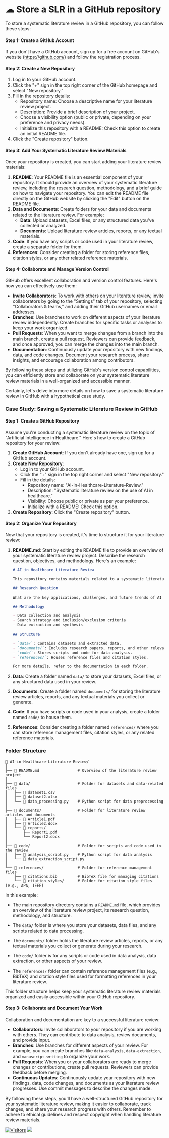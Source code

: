 # ☁ Store a SLR in a GitHub repository

To store a systematic literature review in a GitHub repository, you can follow these steps:

#### **Step 1: Create a GitHub Account**

If you don't have a GitHub account, sign up for a free account on GitHub's website (https://github.com/) and follow the registration process.

#### **Step 2: Create a New Repository**

1. Log in to your GitHub account.
2. Click the "+" sign in the top right corner of the GitHub homepage and select "New repository."
3. Fill in the repository details:
   * Repository name: Choose a descriptive name for your literature review project.
   * Description: Provide a brief description of your project.
   * Choose a visibility option (public or private, depending on your preference and privacy needs).
   * Initialize this repository with a README: Check this option to create an initial README file.
4. Click the "Create repository" button.

#### **Step 3: Add Your Systematic Literature Review Materials**

Once your repository is created, you can start adding your literature review materials:

1. **README**: Your README file is an essential component of your repository. It should provide an overview of your systematic literature review, including the research question, methodology, and a brief guide on how to navigate your repository. You can edit the README file directly on the GitHub website by clicking the "Edit" button on the README file.
2. **Data and Documents**: Create folders for your data and documents related to the literature review. For example:
   * **Data**: Upload datasets, Excel files, or any structured data you've collected or analyzed.
   * **Documents**: Upload literature review articles, reports, or any textual materials.
3. **Code**: If you have any scripts or code used in your literature review, create a separate folder for them.
4. **References**: Consider creating a folder for storing reference files, citation styles, or any other related reference materials.

#### **Step 4: Collaborate and Manage Version Control**

GitHub offers excellent collaboration and version control features. Here's how you can effectively use them:

* **Invite Collaborators**: To work with others on your literature review, invite collaborators by going to the "Settings" tab of your repository, selecting "Collaborators & teams," and adding their GitHub usernames or email addresses.
* **Branches**: Use branches to work on different aspects of your literature review independently. Create branches for specific tasks or analyses to keep your work organized.
* **Pull Requests**: When you want to merge changes from a branch into the main branch, create a pull request. Reviewers can provide feedback, and once approved, you can merge the changes into the main branch.
* **Documentation**: Continuously update your repository with new findings, data, and code changes. Document your research process, share insights, and encourage collaboration among contributors.

By following these steps and utilizing GitHub's version control capabilities, you can efficiently store and collaborate on your systematic literature review materials in a well-organized and accessible manner.

Certainly, let's delve into more details on how to save a systematic literature review in GitHub with a hypothetical case study.

### **Case Study: Saving a Systematic Literature Review in GitHub**

#### **Step 1: Create a GitHub Repository**

Assume you're conducting a systematic literature review on the topic of "Artificial Intelligence in Healthcare." Here's how to create a GitHub repository for your review:

1. **Create GitHub Account**: If you don't already have one, sign up for a GitHub account.
2. **Create New Repository**:
   * Log in to your GitHub account.
   * Click the "+" sign in the top right corner and select "New repository."
   * Fill in the details:
     * Repository name: "AI-in-Healthcare-Literature-Review."
     * Description: "Systematic literature review on the use of AI in healthcare."
     * Visibility: Choose public or private as per your preference.
     * Initialize with a README: Check this option.
3. **Create Repository**: Click the "Create repository" button.

#### **Step 2: Organize Your Repository**

Now that your repository is created, it's time to structure it for your literature review:

1.  **README.md**: Start by editing the README file to provide an overview of your systematic literature review project. Describe the research question, objectives, and methodology. Here's an example:

    ```markdown
    # AI in Healthcare Literature Review

    This repository contains materials related to a systematic literature review on the use of Artificial Intelligence (AI) in healthcare. 

    ## Research Question

    What are the key applications, challenges, and future trends of AI in healthcare?

    ## Methodology

    - Data collection and analysis
    - Search strategy and inclusion/exclusion criteria
    - Data extraction and synthesis

    ## Structure

    - `data/`: Contains datasets and extracted data.
    - `documents/`: Includes research papers, reports, and other relevant documents.
    - `code/`: Stores scripts and code for data analysis.
    - `references/`: Houses reference files and citation styles.

    For more details, refer to the documentation in each folder.
    ```
2. **Data**: Create a folder named `data/` to store your datasets, Excel files, or any structured data used in your review.
3. **Documents**: Create a folder named `documents/` for storing the literature review articles, reports, and any textual materials you collect or generate.
4. **Code**: If you have scripts or code used in your analysis, create a folder named `code/` to house them.
5. **References**: Consider creating a folder named `references/` where you can store reference management files, citation styles, or any related reference materials.

### Folder Structure
```plaintext
📁 AI-in-Healthcare-Literature-Review/
│
├── 📄 README.md                 # Overview of the literature review project
│
├── 📁 data/                     # Folder for datasets and data-related files
│   ├── 📄 dataset1.csv
│   ├── 📄 dataset2.xlsx
│   └── 📄 data_processing.py    # Python script for data preprocessing
│
├── 📁 documents/                # Folder for literature review articles and documents
│   ├── 📄 Article1.pdf
│   ├── 📄 Article2.docx
│   └── 📁 reports/
│       ├── Report1.pdf
│       └── Report2.docx
│
├── 📁 code/                     # Folder for scripts and code used in the review
│   ├── 📄 analysis_script.py    # Python script for data analysis
│   └── 📄 data_extraction_script.py
│
└── 📁 references/               # Folder for reference management files
    ├── 📄 citations.bib         # BibTeX file for managing citations
    └── 📄 citation_styles/      # Folder for citation style files (e.g., APA, IEEE)
```

In this example:

- The main repository directory contains a `README.md` file, which provides an overview of the literature review project, its research question, methodology, and structure.

- The `data/` folder is where you store your datasets, data files, and any scripts related to data processing.

- The `documents/` folder holds the literature review articles, reports, or any textual materials you collect or generate during your research.

- The `code/` folder is for any scripts or code used in data analysis, data extraction, or other aspects of your review.

- The `references/` folder can contain reference management files (e.g., BibTeX) and citation style files used for formatting references in your literature review.

This folder structure helps keep your systematic literature review materials organized and easily accessible within your GitHub repository.

#### **Step 3: Collaborate and Document Your Work**

Collaboration and documentation are key to a successful literature review:

* **Collaborators**: Invite collaborators to your repository if you are working with others. They can contribute to data analysis, review documents, and provide input.
* **Branches**: Use branches for different aspects of your review. For example, you can create branches like `data-analysis`, `data-extraction`, and `manuscript-writing` to organize your work.
* **Pull Requests**: When you or your collaborators are ready to merge changes or contributions, create pull requests. Reviewers can provide feedback before merging.
* **Continuous Updates**: Continuously update your repository with new findings, data, code changes, and documents as your literature review progresses. Use commit messages to describe the changes made.

By following these steps, you'll have a well-structured GitHub repository for your systematic literature review, making it easier to collaborate, track changes, and share your research progress with others. Remember to adhere to ethical guidelines and respect copyright when handling literature review materials.

[![Visitors](https://api.visitorbadge.io/api/visitors?path=https%3A%2F%2Fgithub.com%2Fdrshahizan\&labelColor=%23697689\&countColor=%23555555\&style=plastic)](https://visitorbadge.io/status?path=https%3A%2F%2Fgithub.com%2Fdrshahizan) ![](https://hit.yhype.me/github/profile?user\_id=81284918)
